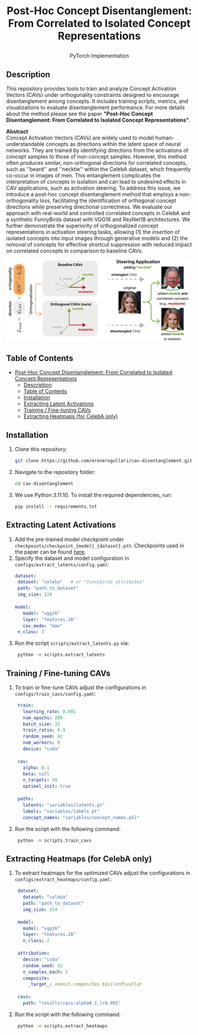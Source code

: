 # <p align="center">Post-Hoc Concept Disentanglement: From Correlated to Isolated Concept Representations</p>
<p align="center">PyTorch Implementation</p>

## Description
This repository provides tools to train and analyze Concept Activation Vectors (CAVs) under orthogonality constraints designed to encourage disentanglement among concepts. It includes training scripts, metrics, and visualizations to evaluate disentanglement performance. For more details about the method please see the paper **"Post-Hoc Concept Disentanglement: From Correlated to Isolated Concept Representations"**. 

**Abstract**<br>
Concept Activation Vectors (CAVs) are widely used to model human-understandable concepts as directions within the latent space of neural networks. They are trained by identifying directions from the activations of concept samples to those of non-concept samples. However, this method often produces similar, non-orthogonal directions for correlated concepts, such as ''beard'' and ''necktie'' within the CelebA dataset, which frequently co-occur in images of men. This entanglement complicates the interpretation of concepts in isolation and can lead to undesired effects in CAV applications, such as activation steering.
To address this issue, we introduce a post-hoc concept disentanglement method that employs a non-orthogonality loss, facilitating the identification of orthogonal concept directions while preserving directional correctness. We evaluate our approach with real-world and controlled correlated concepts in CelebA and a synthetic FunnyBirds dataset with VGG16 and ResNet18 architectures. We further demonstrate the superiority of orthogonalized concept representations in activation steering tasks, allowing (1) the *insertion* of isolated concepts into input images through generative models and (2) the  *removal* of concepts for effective shortcut suppression with reduced impact on correlated concepts in comparison to baseline CAVs.

![Main Figure](media/main_figure.png "Main Figure")

## Table of Contents
- [Post-Hoc Concept Disentanglement: From Correlated to Isolated Concept Representations](#post-hoc-concept-disentanglement-from-correlated-to-isolated-concept-representations)
  - [Description](#description)
  - [Table of Contents](#table-of-contents)
  - [Installation](#installation)
  - [Extracting Latent Activations](#extracting-latent-activations)
  - [Training / Fine-tuning CAVs](#training--fine-tuning-cavs)
  - [Extracting Heatmaps (for CelebA only)](#extracting-heatmaps-for-celeba-only)

## Installation
1. Clone this repository:
   ```bash
   git clone https://github.com/erenerogullari/cav-disentanglement.git
   ```

2. Navigate to the repository folder:
   ```bash
   cd cav-disentanglement
   ```

3. We use Python 3.11.10. To install the required dependencies, run:
   ```bash
   pip install -r requirements.txt
   ```


## Extracting Latent Activations
1. Add the pre-trained model checkpoint under `checkpoints/checkpoint_{model}_{dataset}.pth`. Checkpoints used in the paper can be found [here](https://drive.google.com/drive/folders/1Vv_Dq-1hDcYl-A-TuXNH8jRDKe9-BR-k?usp=sharing).
2. Specify the dataset and model configuration in `configs/extract_latents/config.yaml`:
   ```yaml
   dataset:
    dataset: "celeba"   # or "funnybirds_attributes"
    path: "path_to_dataset"
    img_size: 224

   model:
      model: "vgg16"
      layer: "features.28"
      cav_mode: "max"
    n_class: 2
   ```
3. Run the script `scripts/extract_latents.py` via:
   ```bash
    python -m scripts.extract_latents
   ```

## Training / Fine-tuning CAVs
1. To train or fine-tune CAVs adjust the configurations in `configs/train_cavs/config.yaml`:
   ```yaml
    train:
      learning_rate: 0.001
      num_epochs: 200
      batch_size: 32
      train_ratio: 0.9
      random_seed: 42
      num_workers: 0
      device: "cuda"

    cav:
      alpha: 0.1
      beta: null            
      n_targets: 50     
      optimal_init: true

    paths:
      latents: "variables/latents.pt"
      labels: "variables/labels.pt"
      concept_names: "variables/concept_names.pkl"
   ```
2. Run the script with the following command:
   ```bash
    python -m scripts.train_cavs 
   ```

## Extracting Heatmaps (for CelebA only)
1. To extract heatmaps for the optimized CAVs adjust the configurations in `configs/extract_heatmaps/config.yaml`:
   ```yaml
    dataset:
      dataset: "celeba"
      path: "path_to_dataset"
      img_size: 224

    model:
      model: "vgg16"
      layer: "features.28"
      n_class: 2

    attribution:
      device: "cuda"
      random_seed: 42
      n_samples_each: 5
      composite:
        _target_: zennit.composites.EpsilonPlusFlat

    cavs:
      path: "results/cavs:alpha0.1_lr0.001"
   ```
2. Run the script with the following command:
   ```bash
    python -m scripts.extract_heatmaps
   ```